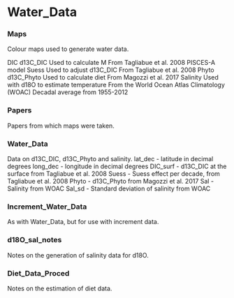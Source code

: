 # Water_Data

### Maps

Colour maps used to generate water data.

DIC
	d13C_DIC
	Used to calculate M
	From Tagliabue et al. 2008 PISCES-A model
Suess
	Used to adjust d13C_DIC
	From Tagliabue et al. 2008
Phyto
	d13C_Phyto
	Used to calculate diet
	From Magozzi et al. 2017
Salinity
	Used with d18O to estimate temperature
	From the World Ocean Atlas Climatology (WOAC)
	Decadal average from 1955-2012

### Papers

Papers from which maps were taken.

### Water_Data

Data on d13C_DIC, d13C_Phyto and salinity.
	lat_dec - latitude in decimal degrees
	long_dec - longitude in decimal degrees
	DIC_surf - d13C_DIC at the surface from Tagliabue et al. 2008
	Suess - Suess effect per decade, from Tagliabue et al. 2008
	Phyto - d13C_Phyto from Magozzi et al. 2017
	Sal - Salinity from WOAC
	Sal_sd - Standard deviation of salinity from WOAC

### Increment_Water_Data

As with Water_Data, but for use with increment data.

### d18O_sal_notes

Notes on the generation of salinity data for d18O.

### Diet_Data_Proced

Notes on the estimation of diet data.